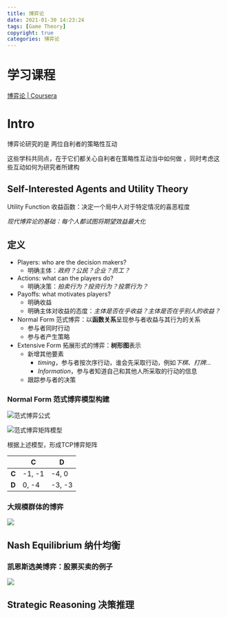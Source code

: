 ```yaml
---
title: 博弈论
date: 2021-01-30 14:23:24
tags: [Game Theory]
copyright: true
categories: 博弈论
---
```


<!-- toc -->

# 学习课程

[博弈论 | Coursera](https://www.coursera.org/learn/game-theory-1)

# Intro

博弈论研究的是 两位自利者的策略性互动 

这些学科共同点，在于它们都关心自利者在策略性互动当中如何做 ，同时考虑这些互动如何为研究者所建构



## Self-Interested Agents and Utility Theory

Utility Function 收益函数：决定一个局中人对于特定情况的喜恶程度

*现代博弈论的基础：每个人都试图将期望效益最大化*



## 定义

- Players: who are the decision makers?
  - 明确主体：*政府？公民？企业？员工？*
- Actions: what can the players do?
  - 明确决策：*拍卖行为？投资行为？投票行为？*
- Payoffs: what motivates players?
  - 明确收益
  - 明确主体对收益的态度：*主体是否在乎收益？主体是否在乎别人的收益？*
- Normal Form 范式博弈：以**函数关系**呈现参与者收益与其行为的关系
  - 参与者同时行动
  - 参与者产生策略
- Extensive Form 拓展形式的博弈：**树形图**表示
  - 新增其他要素
    -  *timing*，参与者按次序行动，谁会先采取行动，例如*下棋、打牌...*
    - *Information*，参与者知道自己和其他人所采取的行动的信息
  - 跟踪参与者的决策



### Normal Form 范式博弈模型构建

![范式博弈公式](https://songzi-blog-pic.oss-cn-hangzhou.aliyuncs.com/2022%E5%B9%B41%E6%9C%8822%E6%97%A5160817.PNG)

![范式博弈矩阵模型](https://songzi-blog-pic.oss-cn-hangzhou.aliyuncs.com/2022%E5%B9%B41%E6%9C%8822%E6%97%A5160818.PNG)

根据上述模型，形成TCP博弈矩阵

|       | **C**  | **D**  |
| ----- | ------ | ------ |
| **C** | -1, -1 | -4, 0  |
| **D** | 0, -4  | -3, -3 |

### 大规模群体的博弈

![](https://songzi-blog-pic.oss-cn-hangzhou.aliyuncs.com/2022%E5%B9%B41%E6%9C%8822%E6%97%A5160819.PNG)

## Nash Equilibrium  纳什均衡

### 凯恩斯选美博弈：股票买卖的例子

![](https://songzi-blog-pic.oss-cn-hangzhou.aliyuncs.com/2022%E5%B9%B41%E6%9C%8822%E6%97%A5160820.PNG)



## Strategic Reasoning 决策推理 




